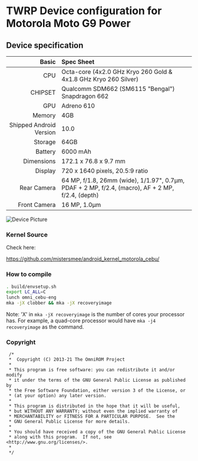 # TWRP Device configuration for Motorola Moto G9 Power

## Device specification

Basic   | Spec Sheet
-------:|:------------------------
CPU     | Octa-core (4x2.0 GHz Kryo 260 Gold & 4x1.8 GHz Kryo 260 Silver)
CHIPSET | Qualcomm SDM662 (SM6115 "Bengal") Snapdragon 662
GPU     | Adreno 610
Memory  | 4GB
Shipped Android Version | 10.0
Storage | 64GB
Battery | 6000 mAh
Dimensions | 172.1 x 76.8 x 9.7 mm
Display | 720 x 1640 pixels, 20.5:9 ratio
Rear Camera  | 64 MP, f/1.8, 26mm (wide), 1/1.97", 0.7µm, PDAF + 2 MP, f/2.4, (macro), AF + 2 MP, f/2.4, (depth)
Front Camera | 16 MP, 1.0µm

![Device Picture](https://fdn2.gsmarena.com/vv/bigpic/motorola-moto-g9-power.jpg)


### Kernel Source
Check here:

https://github.com/mistersmee/android_kernel_motorola_cebu/


### How to compile

```sh
. build/envsetup.sh
export LC_ALL=C
lunch omni_cebu-eng
mka -jX clobber && mka -jX recoveryimage
```
Note: 'X' in `mka -jX recoveryimage` is the number of cores your processor has.
For example, a quad-core processor would have `mka -j4 recoveryimage` as the command.

### Copyright
 ```
  /*
  *  Copyright (C) 2013-21 The OmniROM Project
  *
  * This program is free software: you can redistribute it and/or modify
  * it under the terms of the GNU General Public License as published by
  * the Free Software Foundation, either version 3 of the License, or
  * (at your option) any later version.
  *
  * This program is distributed in the hope that it will be useful,
  * but WITHOUT ANY WARRANTY; without even the implied warranty of
  * MERCHANTABILITY or FITNESS FOR A PARTICULAR PURPOSE.  See the
  * GNU General Public License for more details.
  *
  * You should have received a copy of the GNU General Public License
  * along with this program.  If not, see <http://www.gnu.org/licenses/>.
  *
  */
  ```
